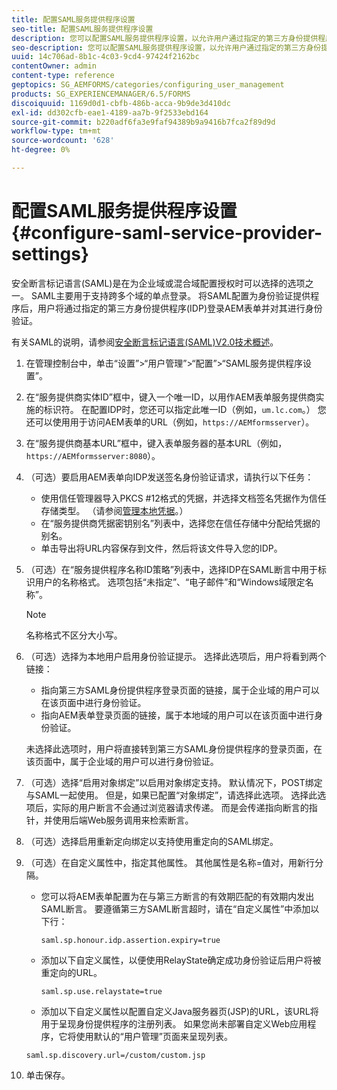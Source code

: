 ```yaml
---
title: 配置SAML服务提供程序设置
seo-title: 配置SAML服务提供程序设置
description: 您可以配置SAML服务提供程序设置，以允许用户通过指定的第三方身份提供程序(IDP)登录AEM表单并对其进行身份验证。
seo-description: 您可以配置SAML服务提供程序设置，以允许用户通过指定的第三方身份提供程序(IDP)登录AEM表单并对其进行身份验证。
uuid: 14c706ad-8b1c-4c03-9cd4-97424f2162bc
contentOwner: admin
content-type: reference
geptopics: SG_AEMFORMS/categories/configuring_user_management
products: SG_EXPERIENCEMANAGER/6.5/FORMS
discoiquuid: 1169d0d1-cbfb-486b-acca-9b9de3d410dc
exl-id: dd302cfb-eae1-4189-aa7b-9f2533ebd164
source-git-commit: b220adf6fa3e9faf94389b9a9416b7fca2f89d9d
workflow-type: tm+mt
source-wordcount: '628'
ht-degree: 0%

---
```


# 配置SAML服务提供程序设置{#configure-saml-service-provider-settings}

安全断言标记语言(SAML)是在为企业域或混合域配置授权时可以选择的选项之一。 SAML主要用于支持跨多个域的单点登录。 将SAML配置为身份验证提供程序后，用户将通过指定的第三方身份提供程序(IDP)登录AEM表单并对其进行身份验证。

有关SAML的说明，请参阅[安全断言标记语言(SAML)V2.0技术概述](https://www.oasis-open.org/committees/download.php/20645/sstc-saml-tech-overview-2%200-draft-10.pdf)。

1. 在管理控制台中，单击“设置”>“用户管理”>“配置”>“SAML服务提供程序设置”。
1. 在“服务提供商实体ID”框中，键入一个唯一ID，以用作AEM表单服务提供商实施的标识符。 在配置IDP时，您还可以指定此唯一ID（例如，`um.lc.com`。） 您还可以使用用于访问AEM表单的URL（例如，`https://AEMformsserver`）。
1. 在“服务提供商基本URL”框中，键入表单服务器的基本URL（例如，`https://AEMformsserver:8080`）。
1. （可选）要启用AEM表单向IDP发送签名身份验证请求，请执行以下任务：

   * 使用信任管理器导入PKCS #12格式的凭据，并选择文档签名凭据作为信任存储类型。 （请参阅[管理本地凭据](/help/forms/using/admin-help/local-credentials.md#managing-local-credentials)。）
   * 在“服务提供商凭据密钥别名”列表中，选择您在信任存储中分配给凭据的别名。
   * 单击导出将URL内容保存到文件，然后将该文件导入您的IDP。

1. （可选）在“服务提供程序名称ID策略”列表中，选择IDP在SAML断言中用于标识用户的名称格式。 选项包括“未指定”、“电子邮件”和“Windows域限定名称”。

   >[!NOTE]
   >
   >名称格式不区分大小写。

1. （可选）选择为本地用户启用身份验证提示。 选择此选项后，用户将看到两个链接：

   * 指向第三方SAML身份提供程序登录页面的链接，属于企业域的用户可以在该页面中进行身份验证。
   * 指向AEM表单登录页面的链接，属于本地域的用户可以在该页面中进行身份验证。

   未选择此选项时，用户将直接转到第三方SAML身份提供程序的登录页面，在该页面中，属于企业域的用户可以进行身份验证。

1. （可选）选择“启用对象绑定”以启用对象绑定支持。 默认情况下，POST绑定与SAML一起使用。 但是，如果已配置“对象绑定”，请选择此选项。 选择此选项后，实际的用户断言不会通过浏览器请求传递。 而是会传递指向断言的指针，并使用后端Web服务调用来检索断言。
1. （可选）选择启用重新定向绑定以支持使用重定向的SAML绑定。
1. （可选）在自定义属性中，指定其他属性。 其他属性是名称=值对，用新行分隔。

   * 您可以将AEM表单配置为在与第三方断言的有效期匹配的有效期内发出SAML断言。 要遵循第三方SAML断言超时，请在“自定义属性”中添加以下行：

      `saml.sp.honour.idp.assertion.expiry=true`

   * 添加以下自定义属性，以便使用RelayState确定成功身份验证后用户将被重定向的URL。

      `saml.sp.use.relaystate=true`

   * 添加以下自定义属性以配置自定义Java服务器页(JSP)的URL，该URL将用于呈现身份提供程序的注册列表。 如果您尚未部署自定义Web应用程序，它将使用默认的“用户管理”页面来呈现列表。

   `saml.sp.discovery.url=/custom/custom.jsp`

1. 单击保存。
